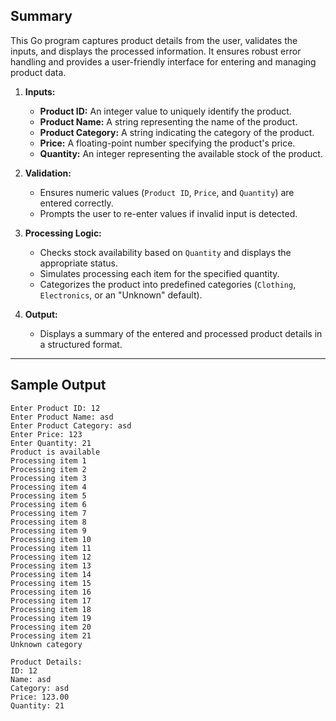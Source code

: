 ## Summary

This Go program captures product details from the user, validates the inputs, and displays the processed information. It ensures robust error handling and provides a user-friendly interface for entering and managing product data.

1. **Inputs:**
   - **Product ID:** An integer value to uniquely identify the product.
   - **Product Name:** A string representing the name of the product.
   - **Product Category:** A string indicating the category of the product.
   - **Price:** A floating-point number specifying the product's price.
   - **Quantity:** An integer representing the available stock of the product.

2. **Validation:**
   - Ensures numeric values (`Product ID`, `Price`, and `Quantity`) are entered correctly.
   - Prompts the user to re-enter values if invalid input is detected.

3. **Processing Logic:**
   - Checks stock availability based on `Quantity` and displays the appropriate status.
   - Simulates processing each item for the specified quantity.
   - Categorizes the product into predefined categories (`Clothing`, `Electronics`, or an "Unknown" default).

4. **Output:**
   - Displays a summary of the entered and processed product details in a structured format.

---

## Sample Output

```plaintext
Enter Product ID: 12
Enter Product Name: asd
Enter Product Category: asd
Enter Price: 123
Enter Quantity: 21
Product is available
Processing item 1
Processing item 2
Processing item 3
Processing item 4
Processing item 5
Processing item 6
Processing item 7
Processing item 8
Processing item 9
Processing item 10
Processing item 11
Processing item 12
Processing item 13
Processing item 14
Processing item 15
Processing item 16
Processing item 17
Processing item 18
Processing item 19
Processing item 20
Processing item 21
Unknown category

Product Details:
ID: 12
Name: asd
Category: asd
Price: 123.00
Quantity: 21
```
